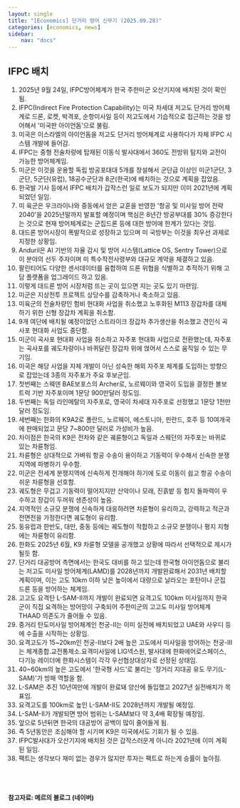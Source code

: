 ```yaml
---
layout: single
title: "[Economics] 단거리 방어 신무기 (2025.09.28)"
categories: [economics, news]
sidebar:
    nav: "docs"
---
```


## IFPC 배치
1. 2025년 9월 24일, IFPC방어체계가 한국 주한미군 오산기지에 배치된 것이 확인됨.
1. IFPC(Indirect Fire Protection Capability)는 미국 차세대 저고도 단거리 방어체계로 드론, 로켓, 박격포, 순항미사일 등이 저고도에서 기습적으로 접근하는 것을 방어해서 '미국판 아이언돔'으로 불림.
1. 미국은 이스라엘의 아이언돔을 저고도 단거리 방어체계로 사용하다가 자체 IFPC 시스템 개발에 들어감.
1. IFPC는 중형 전술차량에 탑재된 이동식 발사대에서 360도 전방위 탐지와 교전이 가능한 방어체계임.
1. 미군은 이것을 운용할 독립 방공포대대 5개를 창설해서 군단급 이상인 미군1군단, 3군단, 5군단(유럽), 18공수군단과 8군(한국)에 배치하는 것으로 계획을 잡았음.
1. 한국발 기사 등에서 IFPC 배치가 갑작스런 일로 보도가 되지만 이미 2021년에 계획되었던 일임.
1. 미 육군은 우크라이나와 중동에서 얻은 교훈을 반영한 '항공 및 미사일 방어 전략 2040'을 2025년말까지 발표할 예정이며 핵심은 8년간 방공부대를 30% 증강한다는 것으로 현재 방어체계로는 군집드론 등에 대한 방어에 한계가 있다는 것임.
1. 대드론 방어시장이 폭발적으로 성장하고 있으며 미 국방부는 이것을 최우선 과제로 지정한 상황임.
1. Anduril은 AI 기반의 자율 감시 및 방어 시스템(Lattice OS, Sentry Tower)으로 이 분야의 선두 주자이며 미 특수작전사령부와 대규모 계약을 체결하고 있음.
1. 팔린티어도 다양한 센서데이터를 융합하여 드론 위협을 식별하고 추적하기 위해 고담 플랫폼을 업그레이드 하고 있음.
1. 이렇게 대드론 방어 시장처럼 뜨는 곳이 있으면 지는 곳도 있기 마련임.
1. 미군은 지상전투 프로젝트 상당수를 감축하거나 축소하고 있음.
1. 미육군의 전술차량인 험비 현대화 사업을 취소했고 노후화된 M113 장갑차를 대체하기 위한 신형 장갑차 계획을 취소함.
1. 9개 여단에 배치될 예정이었던 스트라이크 장갑차 추가생산을 취소했고 견인식 곡사포 현대화 사업도 중단함.
1. 미군이 곡사포 현대화 사업을 취소하고 자주포 현대화 사업으로 전환했는데, 자주포는 곡사포를 궤도차량이나 바퀴달린 장갑차 위에 얹어서 스스로 움직일 수 있는 무기임.
1. 미국은 해당 사업을 자체 개발이 아닌 성숙한 해외 자주포 체계를 도입하는 방향으로 잡았는데 3종의 자주포가 주요 후보군임.
1. 첫번째는 스웨덴 BAE보포스의 Archer로, 노르웨이와 영국이 도입을 결정한 볼보트럭 기반 자주포이며 1문당 900만달러 정도임.
1. 두번째는 독일 라인메탈의 자주포로, 영국이 차세대 자주포로 선정했고 1문당 1천만달러 정도임.
1. 세번째는 한화의 K9A2로 폴란드, 노르웨이, 에스토니아, 핀란드, 호주 등 10여개국에 판매되었고 문당 7~800만 달러로 가성비가 높음.
1. 차이점은 한국의 K9은 전차와 같은 궤륜형이고 독일과 스웨던의 자주포는 바퀴로 있는 차륜형임.
1. 차륜형은 상대적으로 가벼워 항공 수송이 용이하고 기동력이 우수해서 신속한 분쟁지역에 파병하기 우수함.
1. 미군은 전세계 분쟁지역에 신속하게 전개해야 하기에 도로 이동이 쉽고 항공 수송이 쉬운 차륜형을 선호함.
1. 궤도형은 무겁고 기동력이 떨어지지만 산악이나 모래, 진흙밭 등 험지 돌파력이 우수하고 장갑이 두꺼워 생존성이 높음.
1. 지역적인 소규모 분쟁에 신속하게 대응하려면 차륜형이 유리하고, 강력하고 적군과 전면전을 가정한다면 궤도형이 유리함.
1. 동유럽과 한반도, 대만, 중동 등에는 궤도형이 적합하고 소규모 분쟁이나 평지 지형에는 차륜형이 유리함.
1. 한화도 2025년 6월, K9 차륜형 모델을 공개했고 상황에 따라서 선택적으로 제시가 될듯 함.
1. 단거리 대공방어 측면에서는 한국도 대비를 하고 있는데 한국형 아이언돔으로 불리는 저고도 미사일 방어체계(LAMD)를 2028년까지 개발완료해서 2031년 배치할 계획이며, 이는 고도 10km 이하 낮은 높이에서 대량으로 날라오는 포탄이나 군집 드론 등을 방어하는 체계임.
1. 고고도 요격탄 L-SAM-II까지 개발이 완료되면 요격고도 100km 미사일까지 한국군이 직접 요격하는 방어망이 구축되어 주한미군의 고고도 미사일 방어체계 THAAD 의존도가 줄어들 수 있음.
1. 중거리 탄도미사일 방어체계인 천궁-II는 이미 실전에 배치되었고 UAE와 사우디 등에 수출을 시작하는 상황임.
1. 요격고도가 15~20km인 천궁-II보다 2배 높은 고도에서 미사일을 방어하는 천궁-III는 체계종합.교전통제소.요격미사일에 LIG넥스원, 발사대에 한화에어로스페이스, 다기능 레이더에 한화시스템이 각각 우선협상대상자로 선정된 상태임.
1. 40~60km의 높은 고도에서 '한국형 사드'로 불리는 '장거리 지대공 유도 무기(L-SAM)'가 방패 역할을 함.
1. L-SAM은 추진 10년여만에 개발이 완료돼 양산에 돌입했고 2027년 실전배치가 목표임.
1. 요격고도를 100km로 높인 L-SAM-II도 2028년까지 개발될 예정임.
1. L-SAM-II가 개발되면 방어 범위는 L-SAM보다 약 3,4배 확장될 예정임.
1. 앞으로 5년뒤면 한국의 대공방어 공백이 많이 줄어들게 됨.
1. 즉 5년동안은 조심해야 할 시기며 K9은 미국에서도 기회가 될 수 있음.
1. IFPC발사대가 오산기지에 배치된 것은 갑작스러운게 아니라 2021년에 이미 계획된 일임.
1. 팩트는 생각보다 재미 없는 경우가 많지만 투자는 팩트로 하는게 승률이 높아짐.



<br/>
<br/>

#### 참고자료: 메르의 블로그 (네이버)
